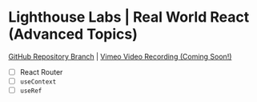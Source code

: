 # Lighthouse Labs | Real World React (Advanced Topics)

[GitHub Repository Branch](https://github.com/WarrenUhrich/lighthouse-labs-real-world-react/tree/2023.02.21-web-flex-day-19sept2022) | [Vimeo Video Recording (Coming Soon!)](#coming-soon)

* [ ] React Router
* [ ] `useContext`
* [ ] `useRef`
